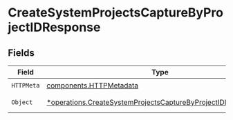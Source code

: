 # CreateSystemProjectsCaptureByProjectIDResponse


## Fields

| Field                                                                                                                                           | Type                                                                                                                                            | Required                                                                                                                                        | Description                                                                                                                                     |
| ----------------------------------------------------------------------------------------------------------------------------------------------- | ----------------------------------------------------------------------------------------------------------------------------------------------- | ----------------------------------------------------------------------------------------------------------------------------------------------- | ----------------------------------------------------------------------------------------------------------------------------------------------- |
| `HTTPMeta`                                                                                                                                      | [components.HTTPMetadata](../../models/components/httpmetadata.md)                                                                              | :heavy_check_mark:                                                                                                                              | N/A                                                                                                                                             |
| `Object`                                                                                                                                        | [*operations.CreateSystemProjectsCaptureByProjectIDResponseBody](../../models/operations/createsystemprojectscapturebyprojectidresponsebody.md) | :heavy_minus_sign:                                                                                                                              | a list of any objects                                                                                                                           |